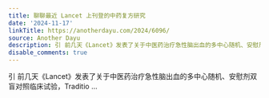 ```yaml
---
title: 聊聊最近 Lancet 上刊登的中药复方研究
date: '2024-11-17'
linkTitle: https://anotherdayu.com/2024/6096/
source: Another Dayu
description: 引 前几天《Lancet》发表了关于中医药治疗急性脑出血的多中心随机、安慰剂双盲对照临床试验，Traditio ...
disable_comments: true
---
```

引 前几天《Lancet》发表了关于中医药治疗急性脑出血的多中心随机、安慰剂双盲对照临床试验，Traditio ...